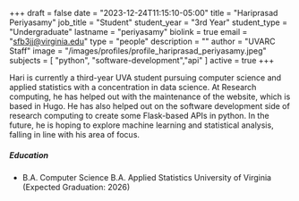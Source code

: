 +++
draft = false
date = "2023-12-24T11:15:10-05:00"
title = "Hariprasad Periyasamy"
job_title = "Student"
student_year = "3rd Year"
student_type = "Undergraduate"
lastname = "periyasamy"
biolink = true
email = "sfb3jj@virginia.edu"
type = "people"
description = ""
author = "UVARC Staff"
image = "/images/profiles/profile_hariprasad_periyasamy.jpeg"
subjects = [
  "python", "software-development","api"
]
active = true
+++

Hari is currently a third-year UVA student pursuing computer science and applied statistics with a concentration in data science. At Research computing, he has helped out with the maintenance of the website, which is based in Hugo. He has also helped out on the software development side of research computing to create some Flask-based APIs in python. In the future, he is hoping to explore machine learning and statistical analysis, falling in line with his area of focus. 

##### Education

- B.A. Computer Science
B.A. Applied Statistics
University of Virginia (Expected Graduation: 2026)
